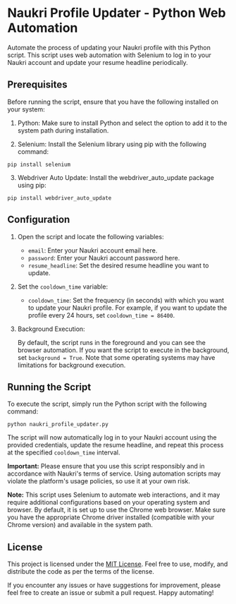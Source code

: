 # Naukri Profile Updater - Python Web Automation

Automate the process of updating your Naukri profile with this Python script. This script uses web automation with Selenium to log in to your Naukri account and update your resume headline periodically.

## Prerequisites

Before running the script, ensure that you have the following installed on your system:

1. Python: Make sure to install Python and select the option to add it to the system path during installation.

2. Selenium: Install the Selenium library using pip with the following command:

```
pip install selenium
```

3. Webdriver Auto Update: Install the webdriver_auto_update package using pip:

```
pip install webdriver_auto_update
```

## Configuration

1. Open the script and locate the following variables:

   - `email`: Enter your Naukri account email here.
   - `password`: Enter your Naukri account password here.
   - `resume_headline`: Set the desired resume headline you want to update.

2. Set the `cooldown_time` variable:

   - `cooldown_time`: Set the frequency (in seconds) with which you want to update your Naukri profile. For example, if you want to update the profile every 24 hours, set `cooldown_time = 86400`.

3. Background Execution:

   By default, the script runs in the foreground and you can see the browser automation. If you want the script to execute in the background, set `background = True`. Note that some operating systems may have limitations for background execution.

## Running the Script

To execute the script, simply run the Python script with the following command:

```
python naukri_profile_updater.py
```

The script will now automatically log in to your Naukri account using the provided credentials, update the resume headline, and repeat this process at the specified `cooldown_time` interval.

**Important:** Please ensure that you use this script responsibly and in accordance with Naukri's terms of service. Using automation scripts may violate the platform's usage policies, so use it at your own risk.

**Note:** This script uses Selenium to automate web interactions, and it may require additional configurations based on your operating system and browser. By default, it is set up to use the Chrome web browser. Make sure you have the appropriate Chrome driver installed (compatible with your Chrome version) and available in the system path.

## License

This project is licensed under the [MIT License](LICENSE). Feel free to use, modify, and distribute the code as per the terms of the license.

If you encounter any issues or have suggestions for improvement, please feel free to create an issue or submit a pull request. Happy automating!
